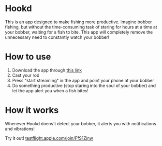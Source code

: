 # Hookd
This is an app designed to make fishing more productive. Imagine bobber fishing, but without the time-consuming task of staring for hours at a time at your bobber, waiting for a fish to bite. This app will completely remove the unnecessary need to constantly watch your bobber! 

# How to use
1. Download the app through [this link](testflight.apple.com/join/FfS1Zjnw)
2. Cast your rod
3. Press "start streaming" in the app and point your phone at your bobber
4. Do something productive (stop staring into the soul of your bobber) and let the app alert you when a fish bites!

# How it works
Whenever Hookd doens't detect your bobber, it alerts you with notifications and vibrations!

Try it out!
[testflight.apple.com/join/FfS1Zjnw](testflight.apple.com/join/FfS1Zjnw)
